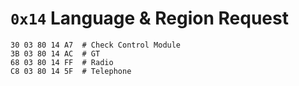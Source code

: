 # `0x14` Language & Region Request

    30 03 80 14 A7  # Check Control Module
    3B 03 80 14 AC  # GT
    68 03 80 14 FF  # Radio
    C8 03 80 14 5F  # Telephone